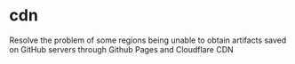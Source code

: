 # cdn
Resolve the problem of some regions being unable to obtain artifacts saved on GitHub servers through Github Pages and Cloudflare CDN
